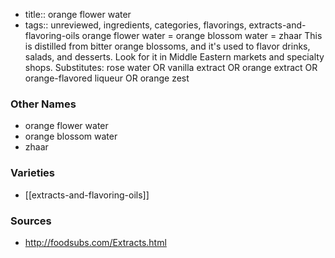 - title:: orange flower water
- tags:: unreviewed, ingredients, categories, flavorings, extracts-and-flavoring-oils
orange flower water = orange blossom water = zhaar This is distilled from bitter orange blossoms, and it's used to flavor drinks, salads, and desserts. Look for it in Middle Eastern markets and specialty shops. Substitutes: rose water OR vanilla extract OR orange extract OR orange-flavored liqueur OR orange zest

### Other Names

* orange flower water
* orange blossom water
* zhaar

### Varieties

* [[extracts-and-flavoring-oils]]

### Sources
* http://foodsubs.com/Extracts.html
